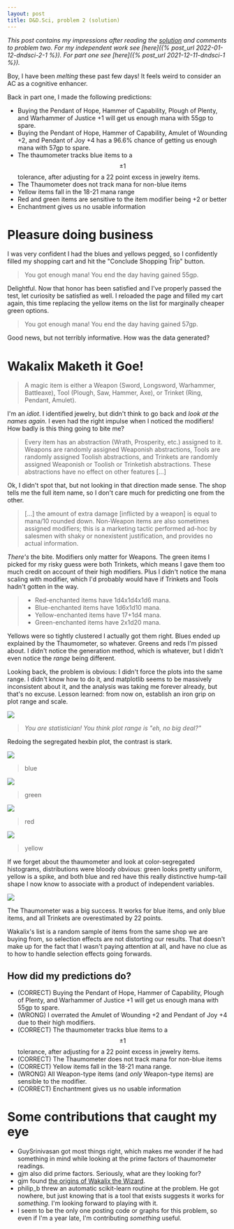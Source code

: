 ```yaml
---
layout: post
title: D&D.Sci, problem 2 (solution)
---
```

*This post contains my impressions after reading the [solution](https://www.lesswrong.com/s/gDiScDuMrWNpzwNSJ/p/cbmS7wkdFzka7SkvN) and comments to problem two. For my independent work see [here]({% post_url 2022-01-12-dndsci-2-1 %}). For part one see [here]({% post_url 2021-12-11-dndsci-1 %}).*

Boy, I have been *melting* these past few days! It feels weird to consider an AC as a cognitive enhancer.

Back in part one, I made the following predictions:
- Buying the Pendant of Hope, Hammer of Capability, Plough of Plenty, and Warhammer of Justice +1 will get us enough mana with 55gp to spare.
- Buying the Pendant of Hope, Hammer of Capability, Amulet of Wounding +2, and Pendant of Joy +4 has a 96.6% chance of getting us enough mana with 57gp to spare.
- The thaumometer tracks blue items to a $$\pm 1$$ tolerance, after adjusting for a 22 point excess in jewelry items.
- The Thaumometer does not track mana for non-blue items
- Yellow items fall in the 18-21 mana range
- Red and green items are sensitive to the item modifier being +2 or better
- Enchantment gives us no usable information

# Pleasure doing business
I was very confident I had the blues and yellows pegged, so I confidently filled my shopping cart and hit the "Conclude Shopping Trip" button.

> You got enough mana! You end the day having gained 55gp.

Delightful. Now that honor has been satisfied and I've properly passed the test, let curiosity be satisfied as well. I reloaded the page and filled my cart again, this time replacing the yellow items on the list for marginally cheaper green options.

> You got enough mana! You end the day having gained 57gp.

Good news, but not terribly informative. How was the data generated?

# Wakalix Maketh it Goe!

> A magic item is either a Weapon (Sword, Longsword, Warhammer, Battleaxe), Tool (Plough, Saw, Hammer, Axe), or Trinket (Ring, Pendant, Amulet).

I'm an *idiot*. I identified jewelry, but didn't think to go back and *look at the names again*. I even had the right impulse when I noticed the modifiers! How badly is this thing going to bite me?

> Every item has an abstraction (Wrath, Prosperity, etc.) assigned to it. Weapons are randomly assigned Weaponish abstractions, Tools are randomly assigned Toolish abstractions, and Trinkets are randomly assigned Weaponish or Toolish or Trinketish abstractions. These abstractions have no effect on other features [...]

Ok, I didn't spot that, but not looking in that direction made sense. The shop tells me the full item name, so I don't care much for predicting one from the other.

> [...] the amount of extra damage [inflicted by a weapon] is equal to mana/10 rounded down. Non-Weapon items are also sometimes assigned modifiers; this is a marketing tactic performed ad-hoc by salesmen with shaky or nonexistent justification, and provides no actual information.

*There's* the bite. Modifiers only matter for Weapons. The green items I picked for my risky guess were both Trinkets, which means I gave them too much credit on account of their high modifiers. Plus I didn't notice the mana scaling with modifier, which I'd probably would have if Trinkets and Tools hadn't gotten in the way.

> - Red-enchanted items have 1d4x1d4x1d6 mana.
> - Blue-enchanted items have 1d6x1d10 mana.
> - Yellow-enchanted items have 17+1d4 mana.
> - Green-enchanted items have 2x1d20 mana.

Yellows were so tightly clustered I actually got them right. Blues ended up explained by the Thaumometer, so whatever. Greens and reds I'm pissed about. I didn't notice the generation method, which is whatever, but I didn't even notice the *range* being different.

Looking back, the problem is obvious: I didn't force the plots into the same range. I didn't know how to do it, and matplotlib seems to be massively inconsistent about it, and the analysis was taking me forever already, but that's no excuse. Lesson learned: from now on, establish an iron grip on plot range and scale.

<a href="https://youtu.be/WxJdWqVZKjA">![](/assets/img/dndsci-2-2.1.png)</a>
> *You are statistician! You think plot range is "eh, no big deal?"*

Redoing the segregated hexbin plot, the contrast is stark.

![](/assets/img/dndsci-2-2.2.png)
> blue

![](/assets/img/dndsci-2-2.3.png)
> green

![](/assets/img/dndsci-2-2.4.png)
> red

![](/assets/img/dndsci-2-2.5.png)
> yellow

If we forget about the thaumometer and look at color-segregated histograms, distributions were bloody obvious: green looks pretty uniform, yellow is a spike, and both blue and red have this really distinctive hump-tail shape I now know to associate with a product of independent variables.

![](/assets/img/dndsci-2-2.6.png)

The Thaumometer was a big success. It works for blue items, and only blue items, and all Trinkets are overestimated by 22 points.

Wakalix's list is a random sample of items from the same shop we are buying from, so selection effects are not distorting our results. That doesn't make up for the fact that I wasn't paying attention at all, and have no clue as to how to handle selection effects going forwards.

## How did my predictions do?
- (CORRECT) Buying the Pendant of Hope, Hammer of Capability, Plough of Plenty, and Warhammer of Justice +1 will get us enough mana with 55gp to spare.
- (WRONG) I overrated the Amulet of Wounding +2 and Pendant of Joy +4 due to their high modifiers.
- (CORRECT) The thaumometer tracks blue items to a $$\pm 1$$ tolerance, after adjusting for a 22 point excess in jewelry items.
- (CORRECT) The Thaumometer does not track mana for non-blue items
- (CORRECT) Yellow items fall in the 18-21 mana range.
- (WRONG) All Weapon-type items (and *only* Weapon-type items) are sensible to the modifier.
- (CORRECT) Enchantment gives us no usable information

# Some contributions that caught my eye
- GuySrinivasan got most things right, which makes me wonder if he had something in mind while looking at the prime factors of thaumometer readings.
- gjm also did prime factors. Seriously, what are they looking for?
- gjm found [the origins of Wakalix the Wizard](https://www.lesswrong.com/posts/Y9FcNzWqczbfqcPQ3/d-and-d-sci-ii-the-sorceror-s-personal-shopper?commentId=vzChGAHfB2tWLtK5C).
- philip_b threw an automatic scikit-learn routine at the problem. He got nowhere, but just knowing that is a tool that exists suggests it works for *something*. I'm looking forward to playing with it.
- I seem to be the only one posting code or graphs for this problem, so even if I'm a year late, I'm contributing *something* useful.

